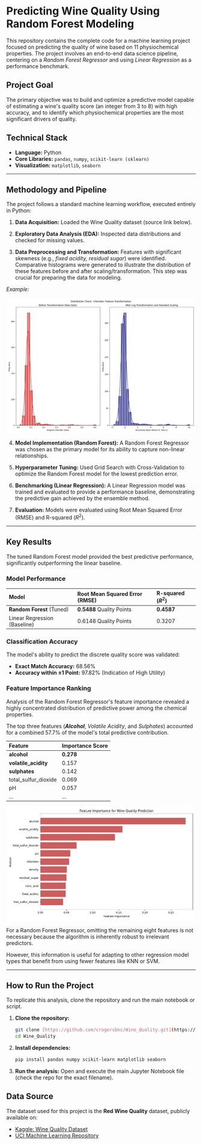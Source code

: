 # Predicting Wine Quality Using Random Forest Modeling

This repository contains the complete code for a machine learning project focused on predicting the quality of wine based on 11 physiochemical properties. The project involves an end-to-end data science pipeline, centering on a *Random Forest Regressor* and using *Linear Regression* as a performance benchmark.

## Project Goal

The primary objective was to build and optimize a predictive model capable of estimating a wine's quality score (an integer from 3 to 8) with high accuracy, and to identify which physiochemical properties are the most significant drivers of quality.

## Technical Stack

* **Language:** Python
* **Core Libraries:** `pandas`, `numpy`, `scikit-learn (sklearn)`
* **Visualization:** `matplotlib`, `seaborn` 

---

## Methodology and Pipeline

The project follows a standard machine learning workflow, executed entirely in Python:

1.  **Data Acquisition:** Loaded the Wine Quality dataset (source link below).


2.  **Exploratory Data Analysis (EDA):** Inspected data distributions and checked for missing values.


3.  **Data Preprocessing and Transformation:** Features with significant skewness (e.g., *fixed acidity, residual sugar*) were identified. Comparative histograms were generated to illustrate the distribution of these features before and after scaling/transformation. This step was crucial for preparing the data for modeling.


*Example:*   


![Comparison of histograms before and after scaling.](plots/check_chlorides.png)


4.  **Model Implementation (Random Forest):** A Random Forest Regressor was chosen as the primary model for its ability to capture non-linear relationships.


5.  **Hyperparameter Tuning:** Used Grid Search with Cross-Validation to optimize the Random Forest model for the lowest prediction error.


6.  **Benchmarking (Linear Regression):** A Linear Regression model was trained and evaluated to provide a performance baseline, demonstrating the predictive gain achieved by the ensemble method.


7.  **Evaluation:** Models were evaluated using Root Mean Squared Error (RMSE) and R-squared ($R^2$).

---

## Key Results

The tuned Random Forest model provided the best predictive performance, significantly outperforming the linear baseline.

### Model Performance

| Model | Root Mean Squared Error (RMSE) | R-squared ($R^2$) |
| :--- | :--- | :--- |
| **Random Forest** (Tuned) | **0.5488** Quality Points | **0.4587** |
| Linear Regression (Baseline) | 0.6148 Quality Points | 0.3207 |

### Classification Accuracy

The model's ability to predict the discrete quality score was validated:

* **Exact Match Accuracy:** 68.56%
* **Accuracy within $\pm 1$ Point:** 97.82% (Indication of High Utility)

### Feature Importance Ranking

Analysis of the Random Forest Regressor's feature importance revealed a highly concentrated distribution of predictive power among the chemical properties. 


The top three features (***Alcohol***, *Volatile Acidity*, and *Sulphates*) accounted for a combined 57.7% of the model's total predictive contribution.


| Feature | Importance Score |
| :--- | :--- |
| **alcohol** | **0.278** |
| **volatile\_acidity** | 0.157 |
| **sulphates** | 0.142 |
| total\_sulfur\_dioxide | 0.069 |
| pH | 0.057 |
| ... | ... |


![Feature Importance Ranking](plots/feature_importance.png)

For a Random Forest Regressor, omitting the remaining eight features is not necessary because the algorithm is inherently robust to irrelevant predictors. 

However, this information is useful for adapting to other regression model types that benefit from using fewer features like KNN or SVM. 

---

## How to Run the Project

To replicate this analysis, clone the repository and run the main notebook or script.

1.  **Clone the repository:**
    ```bash
    git clone [https://github.com/crogersbnc/Wine_Quality.git](https://github.com/crogersbnc/Wine_Quality.git)
    cd Wine_Quality
    ```
2.  **Install dependencies:**
    ```bash
    pip install pandas numpy scikit-learn matplotlib seaborn
    ```
3.  **Run the analysis:** Open and execute the main Jupyter Notebook file (check the repo for the exact filename).

## Data Source

The dataset used for this project is the **Red Wine Quality** dataset, publicly available on:
* [Kaggle: Wine Quality Dataset](https://www.kaggle.com/datasets/yasserh/wine-quality-dataset)
* [UCI Machine Learning Repository](https://archive.ics.uci.edu/ml/datasets/wine+quality)